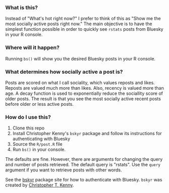 ### What is this?
Instead of "What's hot right now?" I prefer to think of this as "Show me the most socially active posts right now." The main objective is to have the simplest function possible in order to quickly see `rstats` posts from Bluesky in your R console.

### Where will it happen?
Running `bs()` will show you the desired Bluesky posts in your R console.

### What determines how socially active a post is?
Posts are scored on what I call sociality, which values reposts and likes. Reposts are valued much more than likes. Also, recency is valued more than age. A decay function is used to exponentially reduce the sociallity score of older posts. The result is that you see the most socially active recent posts before older or less active posts.

### How do I use this?

1. Clone this repo
2. Install Christopher Kenny's `bskyr` package and follow its instructions for authenticating with Bluesky
3. Source the `R/post.R` file
4. Run `bs()` in your console.

The defaults are fine. However, there are arguments for changing the query and number of posts retrieved. The default query is "rstats". Use the `query` argument if you want to retrieve posts with other words.

See the [bskyr](https://christophertkenny.com/bskyr/) package site for how to authenticate with Bluesky. `bskyr` was created by [Christopher T. Kenny](https://github.com/christopherkenny).
